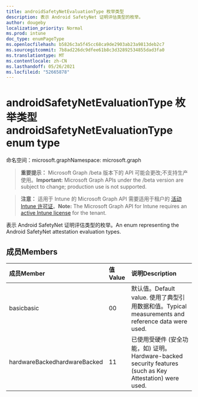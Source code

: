 ```yaml
---
title: androidSafetyNetEvaluationType 枚举类型
description: 表示 Android SafetyNet 证明评估类型的枚举。
author: dougeby
localization_priority: Normal
ms.prod: intune
doc_type: enumPageType
ms.openlocfilehash: b5826c3a5f45cc68ca9de2903ab23a9813deb2c7
ms.sourcegitcommit: 7b8ad226dc9dfee61b8c3d32892534855dad3fa0
ms.translationtype: MT
ms.contentlocale: zh-CN
ms.lasthandoff: 05/26/2021
ms.locfileid: "52665878"
---
```

# <a name="androidsafetynetevaluationtype-enum-type"></a><span data-ttu-id="de432-103">androidSafetyNetEvaluationType 枚举类型</span><span class="sxs-lookup"><span data-stu-id="de432-103">androidSafetyNetEvaluationType enum type</span></span>

<span data-ttu-id="de432-104">命名空间：microsoft.graph</span><span class="sxs-lookup"><span data-stu-id="de432-104">Namespace: microsoft.graph</span></span>

> <span data-ttu-id="de432-105">**重要提示：** Microsoft Graph /beta 版本下的 API 可能会更改;不支持生产使用。</span><span class="sxs-lookup"><span data-stu-id="de432-105">**Important:** Microsoft Graph APIs under the /beta version are subject to change; production use is not supported.</span></span>

> <span data-ttu-id="de432-106">**注意：** 适用于 Intune 的 Microsoft Graph API 需要适用于租户的 [活动 Intune 许可证](https://go.microsoft.com/fwlink/?linkid=839381)。</span><span class="sxs-lookup"><span data-stu-id="de432-106">**Note:** The Microsoft Graph API for Intune requires an [active Intune license](https://go.microsoft.com/fwlink/?linkid=839381) for the tenant.</span></span>

<span data-ttu-id="de432-107">表示 Android SafetyNet 证明评估类型的枚举。</span><span class="sxs-lookup"><span data-stu-id="de432-107">An enum representing the Android SafetyNet attestation evaluation types.</span></span>

## <a name="members"></a><span data-ttu-id="de432-108">成员</span><span class="sxs-lookup"><span data-stu-id="de432-108">Members</span></span>
|<span data-ttu-id="de432-109">成员</span><span class="sxs-lookup"><span data-stu-id="de432-109">Member</span></span>|<span data-ttu-id="de432-110">值</span><span class="sxs-lookup"><span data-stu-id="de432-110">Value</span></span>|<span data-ttu-id="de432-111">说明</span><span class="sxs-lookup"><span data-stu-id="de432-111">Description</span></span>|
|:---|:---|:---|
|<span data-ttu-id="de432-112">basic</span><span class="sxs-lookup"><span data-stu-id="de432-112">basic</span></span>|<span data-ttu-id="de432-113">0</span><span class="sxs-lookup"><span data-stu-id="de432-113">0</span></span>|<span data-ttu-id="de432-114">默认值。</span><span class="sxs-lookup"><span data-stu-id="de432-114">Default value.</span></span> <span data-ttu-id="de432-115">使用了典型引用数据和值。</span><span class="sxs-lookup"><span data-stu-id="de432-115">Typical measurements and reference data were used.</span></span>|
|<span data-ttu-id="de432-116">hardwareBacked</span><span class="sxs-lookup"><span data-stu-id="de432-116">hardwareBacked</span></span>|<span data-ttu-id="de432-117">1</span><span class="sxs-lookup"><span data-stu-id="de432-117">1</span></span>|<span data-ttu-id="de432-118">已使用受硬件 (安全功能，如) 证明。</span><span class="sxs-lookup"><span data-stu-id="de432-118">Hardware-backed security features (such as Key Attestation) were used.</span></span>|




